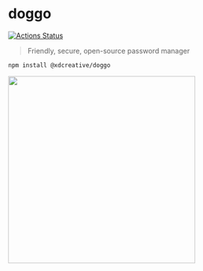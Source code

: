 # doggo
[![Actions Status](https://github.com/wswoodruff/doggo/workflows/code%20push%20test%20runner/badge.svg)](https://github.com/wswoodruff/doggo/actions)
> Friendly, secure, open-source password manager

```bash
npm install @xdcreative/doggo
```

<img width=380 src="https://swervy.io/code/doggo-lock" />

